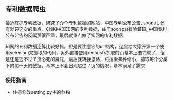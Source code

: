 
## 专利数据爬虫

最近在抓专利数据，研究了介个专利数据的网站，中国专利公布公告, soopat, 还有就只这次的重点，CNKI中国知网的专利数据，由于soonpat有验证码, 中国专利公布公告的反爬页很严重，最后就重点做了知网的专利数据

知网的专利数据还算比较好抓，但是要注意它的url结构，这里给大家开源一个使用selenium来抓取的代码，另外直接使用requests抓取的页基本上要完成了，但是还是逃不过７页必死的魔咒，最后就转换思路，将搜索条件缩小，抓取每个分类下的每一天的数据，基本上不会出现超过７页的情况，基本满足了需求

### 使用指南
- 注意修改setting.py中的参数